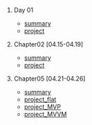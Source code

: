 

1. Day 01
    - [summary](https://github.com/hyejin830/Android_Daily_Study_V2/blob/master/Day01/Summary.md)
    - [project](https://github.com/hyejin830/Android_Daily_Study_V2/blob/master/Day01/Chapter01_0415)

2. Chapter02 [04.15-04.19]
    - [summary](https://github.com/hyejin830/Android_Daily_Study_V2/blob/master/Chapter02/Summary.md)
    - [project](https://github.com/hyejin830/Android_Daily_Study_V2/blob/master/Chapter02/Chapter02_Project)

3. Chapter05 [04.21-04.26]
    - [summary](https://github.com/hyejin830/Android_Daily_Study_V2/blob/master/Chapter05/Summary.md)
    - [project_flat](https://github.com/hyejin830/Android_Daily_Study_V2/blob/master/Chapter05/Chapter05_Project)
    - [project_MVP](https://github.com/hyejin830/Android_Daily_Study_V2/blob/master/Chapter05/Chapter05_Project_MVVM)
    - [project_MVVM](https://github.com/hyejin830/Android_Daily_Study_V2/blob/master/Chapter05/Chapter05_Project_MVVM)